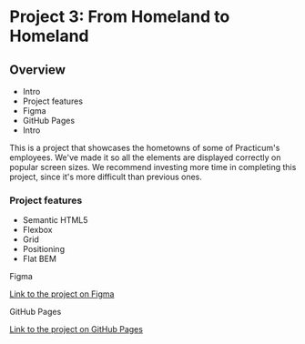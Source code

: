 # Project 3: From Homeland to Homeland

## Overview

- Intro
- Project features
- Figma
- GitHub Pages
- Intro

This is a project that showcases the hometowns of some of Practicum's employees. We've made it so all the elements are displayed correctly on popular screen sizes. We recommend investing more time in completing this project, since it's more difficult than previous ones.

### Project features

- Semantic HTML5
- Flexbox
- Grid
- Positioning
- Flat BEM

Figma

[Link to the project on Figma](https://www.figma.com/file/1zCYcflj6BJx5VqOvXU9nb/Sprint-3%3A-From-Homeland-to-Homeland-%7C-desktop-%2B-mobile?node-id=2%3A256)

GitHub Pages

[Link to the project on GitHub Pages](https://moryitz.github.io/web_project_3/)
